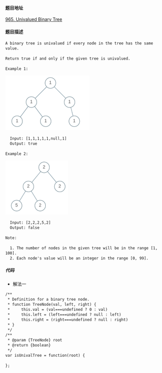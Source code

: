 #### 题目地址
[965. Univalued Binary Tree](https://leetcode.com/problems/univalued-binary-tree/)
#### 题目描述
```
A binary tree is univalued if every node in the tree has the same value.

Return true if and only if the given tree is univalued.

Example 1:
```
![1](../../assets/tree/2020-11-09/1.png)
```
  Input: [1,1,1,1,1,null,1]
  Output: true

Example 2:
```
![1](../../assets/tree/2020-11-09/2.png)
```
  Input: [2,2,2,5,2]
  Output: false

Note:

  1. The number of nodes in the given tree will be in the range [1, 100].
  2. Each node's value will be an integer in the range [0, 99].
```

##### 代码

- 解法一
```
/**
 * Definition for a binary tree node.
 * function TreeNode(val, left, right) {
 *     this.val = (val===undefined ? 0 : val)
 *     this.left = (left===undefined ? null : left)
 *     this.right = (right===undefined ? null : right)
 * }
 */
/**
 * @param {TreeNode} root
 * @return {boolean}
 */
var isUnivalTree = function(root) {
    
};
```
